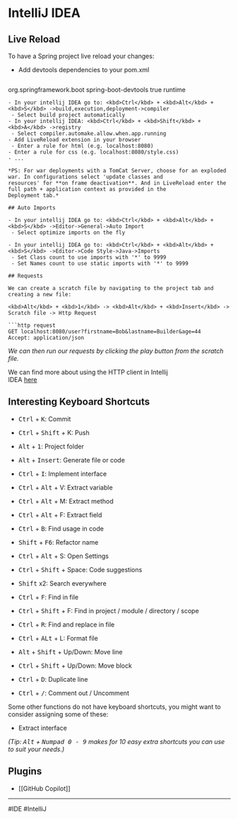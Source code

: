 # IntelliJ IDEA  
  
## Live Reload  
  
To have a Spring project live reload your changes:  
  
- Add devtools dependencies to your pom.xml  
  
    ```xml  
 <dependency> <groupId>org.springframework.boot</groupId> <artifactId>spring-boot-devtools</artifactId> <optional>true</optional> <scope>runtime</scope> </dependency>  
 ```  
- In your intellij IDEA go to: <kbd>Ctrl</kbd> + <kbd>Alt</kbd> + <kbd>S</kbd> ->build,execution,deployment->compiler  
  - Select build project automatically  
- In your intellij IDEA: <kbd>Ctrl</kbd> + <kbd>Shift</kbd> +<kbd>A</kbd> ->registry  
  - Select compiler.automake.allow.when.app.running  
- Add LiveReload extension in your browser  
  - Enter a rule for html (e.g. localhost:8080)  
 - Enter a rule for css (e.g. localhost:8080/style.css)  
 - ...  
  
*PS: For war deployments with a TomCat Server, choose for an exploded war. In configurations select 'update classes and  
resources' for **on frame deactivation**. And in LiveReload enter the full path + application context as provided in the  
Deployment tab.*  
  
## Auto Imports  
  
- In your intellij IDEA go to: <kbd>Ctrl</kbd> + <kbd>Alt</kbd> + <kbd>S</kbd> ->Editor->General->Auto Import  
  - Select optimize imports on the fly  
  
- In your intellij IDEA go to: <kbd>Ctrl</kbd> + <kbd>Alt</kbd> + <kbd>S</kbd> ->Editor->Code Style->Java->Imports  
  - Set Class count to use imports with '*' to 9999  
  - Set Names count to use static imports with '*' to 9999  
  
## Requests  
  
We can create a scratch file by navigating to the project tab and creating a new file:  
  
<kbd>Alt</kbd> + <kbd>1</kbd> -> <kbd>Alt</kbd> + <kbd>Insert</kbd> -> Scratch file -> Http Request  
  
```http request  
GET localhost:8080/user?firstname=Bob&lastname=Builder&age=44  
Accept: application/json  
```  
  
*We can then run our requests by clicking the play button from the scratch file.*  
  
We can find more about using the HTTP client in Intellij  
IDEA [here](https://www.jetbrains.com/help/idea/http-client-in-product-code-editor.html)  
  
## Interesting Keyboard Shortcuts  

- <kbd>Ctrl</kbd> + <kbd>K</kbd>: Commit  

- <kbd>Ctrl</kbd> + <kbd>Shift</kbd> + K</kbd>: Push  

- <kbd>Alt</kbd> + <kbd>1</kbd>: Project folder  

- <kbd>Alt</kbd> + <kbd>Insert</kbd>: Generate file or code  

- <kbd>Ctrl</kbd> + <kbd>I</kbd>: Implement interface  

- <kbd>Ctrl</kbd> + <kbd>Alt</kbd> + V</kbd>: Extract variable  

- <kbd>Ctrl</kbd> + <kbd>Alt</kbd> + M</kbd>: Extract method  

- <kbd>Ctrl</kbd> + <kbd>Alt</kbd> + F</kbd>: Extract field  

- <kbd>Ctrl</kbd> + <kbd>B</kbd>: Find usage in code  

- <kbd>Shift</kbd> + <kbd>F6</kbd>: Refactor name  

- <kbd>Ctrl</kbd> + <kbd>Alt</kbd> + S</kbd>: Open Settings  

- <kbd>Ctrl</kbd> + <kbd>Shift</kbd> + Space</kbd>: Code suggestions  

- <kbd>Shift</kbd> x2: Search everywhere  

- <kbd>Ctrl</kbd> + <kbd>F</kbd>: Find in file  

- <kbd>Ctrl</kbd> + <kbd>Shift</kbd> + F</kbd>: Find in project / module / directory / scope  

- <kbd>Ctrl</kbd> + <kbd>R</kbd>: Find and replace in file  

- <kbd>Ctrl</kbd> + <kbd>ALt</kbd> + L</kbd>: Format file  

- <kbd>Alt</kbd> + <kbd>Shift</kbd> + Up/Down</kbd>: Move line  

- <kbd>Ctrl</kbd> + <kbd>Shift</kbd> + Up/Down</kbd>: Move block

- <kbd>Ctrl</kbd> + <kbd>D</kbd>: Duplicate line

- <kbd>Ctrl</kbd> + <kbd>/</kbd>: Comment out / Uncomment  
  
Some other functions do not have keyboard shortcuts, you might want to consider assigning some of these:  
  
- Extract interface  
  
*(Tip: <kbd>Alt</kbd> + <kbd>Numpad 0 - 9</kbd> makes for 10 easy extra shortcuts you can use to suit your needs.)*

## Plugins
- [[GitHub Copilot]]

---
#IDE #IntelliJ
